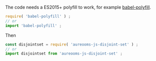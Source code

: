 The code needs a ES2015+ polyfill to work, for example
[babel-polyfill](https://babeljs.io/docs/usage/polyfill).
```js
require( 'babel-polyfill' ) ;
// or
import 'babel-polyfill' ;
```

Then
```js
const disjointset = require( 'aureooms-js-disjoint-set' ) ;
// or
import disjointset from 'aureooms-js-disjoint-set' ;
```
